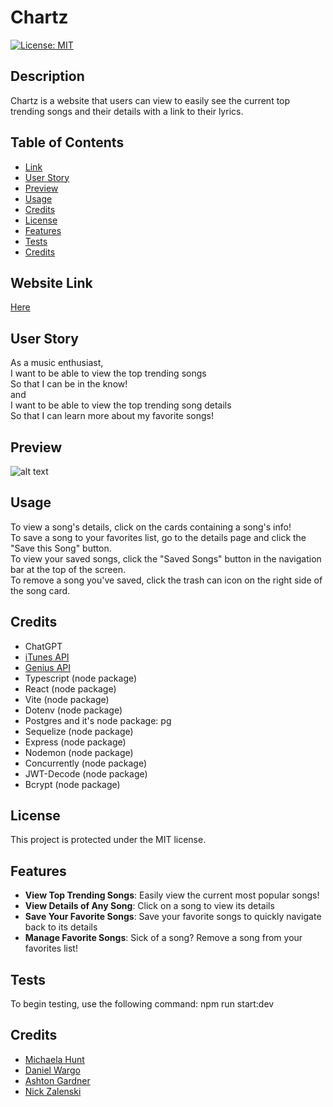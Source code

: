 # Chartz
  [![License: MIT](https://img.shields.io/badge/License-MIT-yellow.svg)](https://opensource.org/licenses/MIT)

  ## Description

  Chartz is a website that users can view to easily see the current top trending songs and their details with a link to their lyrics.

  ## Table of Contents

  - [Link](#website-link)
  - [User Story](#user-story)
  - [Preview](#preview)
  - [Usage](#usage)
  - [Credits](#credits)  
  - [License](#license)
  - [Features](#features)
  - [Tests](#tests)
  - [Credits](#credits)

  ## Website Link

  [Here](https://proj-2-qoo8.onrender.com/)

  ## User Story

  As a music enthusiast, <br>
  I want to be able to view the top trending songs<br>
  So that I can be in the know!<br>
  and<br>
  I want to be able to view the top trending song details<br>
  So that I can learn more about my favorite songs!

  ## Preview

  ![alt text](<chartz/client/src/assets/images/Screenshot 2024-12-09 at 5.42.21 PM.png>)

  ## Usage

  To view a song's details, click on the cards containing a song's info! <br>
  To save a song to your favorites list, go to the details page and click the "Save this Song" button.<br>
  To view your saved songs, click the "Saved Songs" button in the navigation bar at the top of the screen. <br>
  To remove a song you've saved, click the trash can icon on the right side of the song card. <br>

  ## Credits

  - ChatGPT
  - [iTunes API](https://developer.apple.com/library/archive/documentation/AudioVideo/Conceptual/iTuneSearchAPI/index.html)
  - [Genius API](https://docs.genius.com/)
  - Typescript (node package)
  - React (node package)
  - Vite (node package)
  - Dotenv (node package)
  - Postgres and it's node package: pg
  - Sequelize (node package)
  - Express (node package)
  - Nodemon (node package)
  - Concurrently (node package)
  - JWT-Decode (node package)
  - Bcrypt (node package)

  ## License

  This project is protected under the MIT license.

  ## Features

  - **View Top Trending Songs**: Easily view the current most popular songs!
  - **View Details of Any Song**: Click on a song to view its details
  - **Save Your Favorite Songs**: Save your favorite songs to quickly navigate back to its details
  - **Manage Favorite Songs**: Sick of a song? Remove a song from your favorites list!

  ## Tests

  To begin testing, use the following command: npm run start:dev

  ## Credits

  - [Michaela Hunt](https://github.com/MichaelaHunt)
  - [Daniel Wargo](https://github.com/D-Wargle)
  - [Ashton Gardner](https://github.com/Apgash)
  - [Nick Zalenski](https://github.com/ElBoyTM)